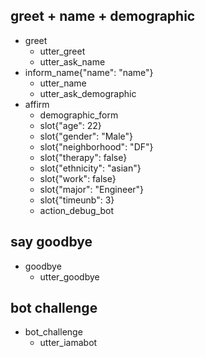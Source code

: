 <!-- ## greet + get name + check mood
* greet
  - utter_greet
  - utter_ask_name
* inform_name{"name": "name"}
  - utter_name
  - utter_ask_mood
* inform_mood{"mood": "mood"}
  - slot{"mood": "mood"}
  - utter_ask_triage
* inform_triage{"triage": "triage"}
  - slot{"triage": "triage"}
  - utter_triage_choice -->


## greet + name + demographic
* greet
  - utter_greet
  - utter_ask_name
* inform_name{"name": "name"}
  - utter_name
  - utter_ask_demographic
* affirm
  - demographic_form
  - slot{"age": 22}
  - slot{"gender": "Male"}
  - slot{"neighborhood": "DF"}
  - slot{"therapy": false}
  - slot{"ethnicity": "asian"}
  - slot{"work": false}
  - slot{"major": "Engineer"}
  - slot{"timeunb": 3}
  - action_debug_bot

<!--* inform_age{"age":"age"}
  - utter_ask_gender
* inform_gender{"gender":"gender"}
  - utter_ask_neighborhood
* inform_neighborhood{"neighborhood":"neighborhood"}
  - utter_ask_therapy
* inform_therapy{"therapy":"therapy"}
  - utter_ask_ethnicity
* inform_therapy{"ethnicity":"ethnicity"}
  - utter_ask_work
* inform_work{"work":"work"}
  - utter_ask_major
* inform_major{"major":"major"}
  - utter_ask_timeunb
* inform_timeunb{"timeunb":"timeunb"}
-->

## say goodbye
* goodbye
  - utter_goodbye

## bot challenge
* bot_challenge
  - utter_iamabot
